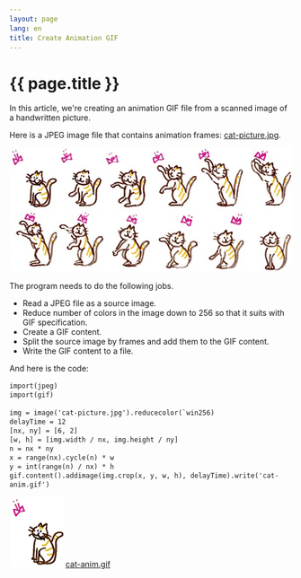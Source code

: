 ```yaml
---
layout: page
lang: en
title: Create Animation GIF
---
```


# {{ page.title }}

In this article, we're creating an animation GIF file
from a scanned image of a handwritten picture.

Here is a JPEG image file that contains animation frames:
[cat-picture.jpg](../images/cat-picture.jpg).

![cat-picture](../images/cat-picture.jpg)

The program needs to do the following jobs.

* Read a JPEG file as a source image.
* Reduce number of colors in the image down to 256 so that it suits with GIF specification.
* Create a GIF content.
* Split the source image by frames and add them to the GIF content.
* Write the GIF content to a file.

And here is the code:

    import(jpeg)
    import(gif)
    
    img = image('cat-picture.jpg').reducecolor(`win256)
    delayTime = 12
    [nx, ny] = [6, 2]
    [w, h] = [img.width / nx, img.height / ny]
    n = nx * ny
    x = range(nx).cycle(n) * w
    y = int(range(n) / nx) * h
    gif.content().addimage(img.crop(x, y, w, h), delayTime).write('cat-anim.gif')

![cat-picture](../images/cat-anim.gif) [cat-anim.gif](../images/cat-anim.gif)

